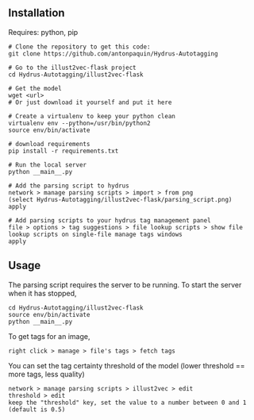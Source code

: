 ## Installation

Requires: python, pip

```
# Clone the repository to get this code:
git clone https://github.com/antonpaquin/Hydrus-Autotagging

# Go to the illust2vec-flask project
cd Hydrus-Autotagging/illust2vec-flask

# Get the model
wget <url> 
# Or just download it yourself and put it here

# Create a virtualenv to keep your python clean
virtualenv env --python=/usr/bin/python2
source env/bin/activate

# download requirements
pip install -r requirements.txt

# Run the local server
python __main__.py

# Add the parsing script to hydrus
network > manage parsing scripts > import > from png 
(select Hydrus-Autotagging/illust2vec-flask/parsing_script.png)
apply

# Add parsing scripts to your hydrus tag management panel
file > options > tag suggestions > file lookup scripts > show file lookup scripts on single-file manage tags windows
apply
```

## Usage

The parsing script requires the server to be running. To start the server when it has stopped,
```
cd Hydrus-Autotagging/illust2vec-flask
source env/bin/activate
python __main__.py
```

To get tags for an image,
```
right click > manage > file's tags > fetch tags
```

You can set the tag certainty threshold of the model (lower threshold == more tags, less quality)
```
network > manage parsing scripts > illust2vec > edit
threshold > edit
keep the "threshold" key, set the value to a number between 0 and 1 (default is 0.5)
```
